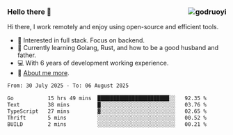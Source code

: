 ### Hello there 👋 <img align="right" src="https://github-readme-stats.vercel.app/api?username=godruoyi&show_icons=true" alt="godruoyi" />

Hi there, I work remotely and enjoy using open-source and efficient tools.

- 🔭 Interested in full stack. Focus on backend.
- 🌱 Currently learning Golang, Rust, and how to be a good husband and father.
- 💻 With 6 years of development working experience.
- 👒 [About me more](https://godruoyi.com/posts/about-godruoyi).



<!--START_SECTION:waka-->

```txt
From: 30 July 2025 - To: 06 August 2025

Go           15 hrs 49 mins  ███████████████████████░░   92.35 %
Text         38 mins         █░░░░░░░░░░░░░░░░░░░░░░░░   03.76 %
TypeScript   27 mins         ▓░░░░░░░░░░░░░░░░░░░░░░░░   02.65 %
Thrift       5 mins          ░░░░░░░░░░░░░░░░░░░░░░░░░   00.52 %
BUILD        2 mins          ░░░░░░░░░░░░░░░░░░░░░░░░░   00.21 %
```

<!--END_SECTION:waka-->
